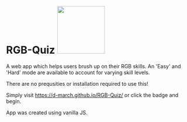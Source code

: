 # RGB-Quiz [<img src="https://img.shields.io/static/v1?label=Click%20Me&message=Live&color=informational" width="130"/>](https://d-march.github.io/RGB-Quiz/)
 A web app which helps users brush up on their RGB skills. An 'Easy' and 'Hard' mode are available to account for varying skill levels.

There are no prequsities or installation required to use this!

Simply visit https://d-march.github.io/RGB-Quiz/ or click the badge and begin. 

App was created using vanilla JS.



